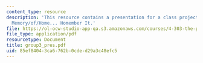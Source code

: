```yaml
---
content_type: resource
description: 'This resource contains a presentation for a class project: Home/of/Memory
  Memory/of/Home... Homember It.'
file: https://ol-ocw-studio-app-qa.s3.amazonaws.com/courses/4-303-the-production-of-space-art-architecture-and-urbanism-in-dialogue-fall-2006/85ef84043ca6762b0cded29a3c48efc5_group3_pres.pdf
file_type: application/pdf
resourcetype: Document
title: group3_pres.pdf
uid: 85ef8404-3ca6-762b-0cde-d29a3c48efc5
---
```


